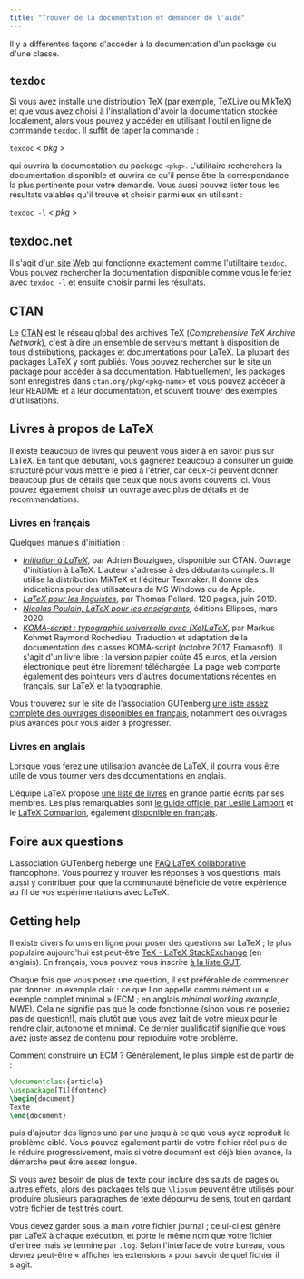 ```yaml
---
title: "Trouver de la documentation et demander de l'aide"
---
```


Il y a différentes façons d'accéder à la documentation d'un package ou
d'une classe.


## `texdoc`

Si vous avez installé une distribution TeX (par exemple, TeXLive ou MikTeX) et
que vous avez choisi à l'installation d'avoir la documentation stockée
localement, alors vous pouvez y accéder en utilisant l'outil en ligne de
commande `texdoc`. Il suffit de taper la commande :

`texdoc` < _pkg_ >

qui ouvrira la documentation du package `<pkg>`. L'utilitaire recherchera la
documentation disponible et ouvrira ce qu'il pense être la correspondance la
plus pertinente pour votre demande. Vous aussi pouvez lister tous les résultats
valables qu'il trouve et choisir parmi eux en utilisant :

`texdoc -l` < _pkg_ >


## texdoc.net

Il s'agit d'[un site Web](https://texdoc.net/) qui fonctionne exactement comme
l'utilitaire `texdoc`. Vous pouvez rechercher la documentation disponible comme
vous le feriez avec `texdoc -l` et ensuite choisir parmi les résultats.


## CTAN

Le [CTAN](https://www.ctan.org) est le réseau global des archives TeX
(_Comprehensive TeX Archive Network_), c'est à dire un ensemble de serveurs
mettant à disposition de tous distributions, packages et documentations pour
LaTeX. La plupart des packages LaTeX y sont publiés. Vous pouvez rechercher sur
le site un package pour accéder à sa documentation. Habituellement, les packages
sont enregistrés dans `ctan.org/pkg/<pkg-name>` et vous pouvez accéder à leur
README et à leur documentation, et souvent trouver des exemples d'utilisations.


## Livres à propos de LaTeX

Il existe beaucoup de livres qui peuvent vous aider à en savoir plus sur LaTeX.
En tant que débutant, vous gagnerez beaucoup à consulter un guide structuré pour
vous mettre le pied à l'étrier, car ceux-ci peuvent donner beaucoup plus de
détails que ceux que nous avons couverts ici. Vous pouvez également choisir un
ouvrage avec plus de détails et de recommandations.


### Livres en français

Quelques manuels d'initiation :

- [_Initiation à LaTeX_](https://ctan.org/pkg/guide-latex-fr), par Adrien
Bouzigues, disponible sur CTAN. Ouvrage d'initiation à LaTeX. L'auteur s'adresse
à des débutants complets. Il utilise la distribution MikTeX et l'éditeur
Texmaker. Il donne des indications pour des utilisateurs de MS Windows ou de
Apple.
- [_LaTeX pour les linguistes_](https://hal.archives-ouvertes.fr/cel-02145840/document),
par Thomas Pellard. 120 pages, juin 2019.
- [_Nicolas Poulain, LaTeX pour les enseignants_](https://www.editions-ellipses.fr/accueil/378-latex-pour-les-enseignants-9782340036710.html),
éditions Ellipses, mars 2020.
- [_KOMA-script : typographie universelle avec (Xe)LaTeX_](https://framablog.org/2017/10/17/papiray-fait-du-komascript/),
par Markus Kohmet Raymond Rochedieu. Traduction et adaptation de la documentation
des classes KOMA-script (octobre 2017, Framasoft). Il s'agit d'un livre libre :
la version papier coûte 45 euros, et la version électronique peut être librement
téléchargée. La page web comporte également des pointeurs vers d'autres documentations
récentes en français, sur LaTeX et la typographie.

Vous trouverez sur le site de l'association GUTenberg [une liste assez complète
des ouvrages disponibles en français](https://www.gutenberg.eu.org/Bibliographie-sur-TeX-LaTeX-etc,126),
notamment des ouvrages plus avancés pour vous aider à progresser.


### Livres en anglais

Lorsque vous ferez une utilisation avancée de LaTeX, il pourra vous être utile
de vous tourner vers des documentations en anglais.


L'équipe LaTeX propose [une liste de livres](https://www.latex-project.org/help/books/)
en grande partie écrits par ses membres. Les plus remarquables sont
[le guide officiel par Leslie Lamport](https://www.pearson.com/us/higher-education/program/Lamport-La-Te-X-A-Document-Preparation-System-2nd-Edition/PGM159713.html)
et le [LaTeX Companion](https://www.pearson.ch/Informatik/Addison-Wesley/EAN/9780201362992/LaTeX-Companion-The),
également [disponible en français](https://www.leslibraires.fr/livre/915590-latex-companion-frank-mittelbach-michel-goossens-pearson).


## Foire aux questions

L'association GUTenberg héberge une [FAQ LaTeX collaborative](https://faq.gutenberg.eu.org/)
francophone. Vous pourrez y trouver les réponses à vos questions, mais aussi y
contribuer pour que la communauté bénéficie de votre expérience au fil de vos
expérimentations avec LaTeX.


## Getting help

Il existe divers forums en ligne pour poser des questions sur LaTeX ; le plus
populaire aujourd'hui est peut-être
[TeX - LaTeX StackExchange](https://tex.stackexchange.com) (en anglais).
En français, vous pouvez vous inscrire [à la liste GUT](https://www.gutenberg.eu.org/listes).

Chaque fois que vous posez une question, il est préférable de commencer par
donner un exemple clair : ce que l'on appelle communément un « exemple complet minimal »
(ECM ; en anglais _minimal working example_, MWE). Cela ne signifie pas que le
code fonctionne (sinon vous ne poseriez pas de question!), mais plutôt que vous
avez fait de votre mieux pour le rendre clair, autonome et minimal.
Ce dernier qualificatif signifie que vous avez juste assez de contenu pour
reproduire votre problème.

Comment construire un ECM ? Généralement, le plus simple est de partir de :

```latex
\documentclass{article}
\usepackage[T1]{fontenc}
\begin{document}
Texte
\end{document}
```

puis d'ajouter des lignes une par une jusqu'à ce que vous ayez reproduit
le problème ciblé. Vous pouvez également partir de votre fichier réel
puis de le réduire progressivement, mais si votre document est déjà bien
avancé, la démarche peut être assez longue.

Si vous avez besoin de plus de texte pour inclure des sauts de pages ou autres
effets, alors des packages tels que `\lipsum` peuvent être utilisés pour produire
plusieurs paragraphes de texte dépourvu de sens, tout en gardant votre fichier
de test très court.

Vous devez garder sous la main votre fichier journal ; celui-ci est généré par
LaTeX à chaque exécution, et porte le même nom que votre fichier d'entrée mais
se termine par `.log`. Selon l'interface de votre bureau, vous devrez peut-être
« afficher les extensions » pour savoir de quel fichier il s'agit.
